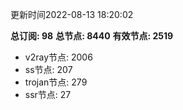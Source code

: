 更新时间2022-08-13 18:20:02

**总订阅: 98**
**总节点: 8440**
**有效节点: 2519**
- v2ray节点: 2006
- ss节点: 207
- trojan节点: 279
- ssr节点: 27
